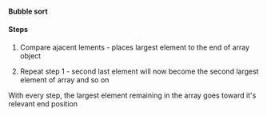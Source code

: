 #### Bubble sort



#### Steps

1. Compare ajacent lements - places largest element to the end of array object

2. Repeat step 1 - second last element will now become the second largest element of array and so on


With every step, the largest element remaining in the array goes toward it's relevant end position